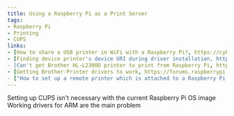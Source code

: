 ```yaml
---
title: Using a Raspberry Pi as a Print Server
tags:
- Raspberry Pi
- Printing
- CUPS
links:
- [How to share a USB printer in WiFi with a Raspberry Pi?, https://cyber-privacy.net/how-to-share-a-usb-printer-in-wifi-with-a-raspberry-pi/]
- [Finding device printer's device URI during driver installation, https://askubuntu.com/questions/1167674/finding-device-printers-device-uri-during-driver-installation]
- [Can't get Brother HL-L2300D printer to print from Raspberry Pi, https://raspberrypi.stackexchange.com/questions/49752/cant-get-brother-hl-l2300d-printer-to-print-from-raspberry-pi]
- [Getting Brother-Printer drivers to work, https://forums.raspberrypi.com/viewtopic.php?f=28&t=15526]
- ["How to set up a remote printer which is attached to a Raspberry Pi (or any other ARM computer)", "https://web.archive.org/web/20200725181408/https://forum.manjaro.org/t/how-to-set-up-a-remote-printer-which-is-attached-to-a-raspberry-pi-or-any-other-arm-computer/57056"]
---
```

Setting up CUPS isn't necessary with the current Raspberry Pi OS image
Working drivers for ARM are the main problem
